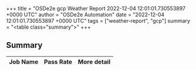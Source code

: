 +++
title = "OSDe2e gcp Weather Report 2022-12-04 12:01:01.730553897 +0000 UTC"
author = "OSDe2e Automation"
date = "2022-12-04 12:01:01.730553897 +0000 UTC"
tags = ["weather-report", "gcp"]
summary = "<table class=\"summary\"></table>"
+++
## Summary

| Job Name | Pass Rate | More detail |
|----------|-----------|-------------|





